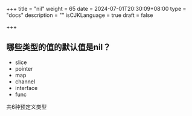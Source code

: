 +++
title = "nil"
weight = 65
date = 2024-07-01T20:30:09+08:00
type = "docs"
description = ""
isCJKLanguage = true
draft = false

+++

## 哪些类型的值的默认值是nil？

- slice
- pointer
- map
- channel
- interface
- func

共6种预定义类型

```go

```

